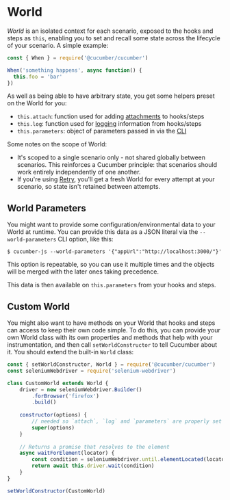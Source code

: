 # World

*World* is an isolated context for each scenario, exposed to the hooks and steps as `this`, enabling you to set and recall some state across the lifecycle of your scenario. A simple example:

```javascript
const { When } = require('@cucumber/cucumber')

When('something happens', async function() {
  this.foo = 'bar'
})
```

As well as being able to have arbitrary state, you get some helpers preset on the World for you:

* `this.attach`: function used for adding [attachments](./attachments.md) to hooks/steps
* `this.log`: function used for [logging](./attachments.md#logging) information from hooks/steps
* `this.parameters`: object of parameters passed in via the [CLI](../cli.md#world-parameters)

Some notes on the scope of World:

- It's scoped to a single scenario only - not shared globally between scenarios. This reinforces a Cucumber principle: that scenarios should work entirely independently of one another.
- If you're using [Retry](../retry.md), you'll get a fresh World for every attempt at your scenario, so state isn't retained between attempts.

## World Parameters

You might want to provide some configuration/environmental data to your World at runtime. You can provide this data as a JSON literal via the `--world-parameters` CLI option, like this:

```shell
$ cucumber-js --world-parameters '{"appUrl":"http://localhost:3000/"}'
```

This option is repeatable, so you can use it multiple times and the objects will be merged with the later ones taking precedence.

This data is then available on `this.parameters` from your hooks and steps.

## Custom World

You might also want to have methods on your World that hooks and steps can access to keep their own code simple. To do this, you can provide your own World class with its own properties and methods that help with your instrumentation, and then call `setWorldConstructor` to tell Cucumber about it. You should extend the built-in `World` class:

```javascript
const { setWorldConstructor, World } = require('@cucumber/cucumber')
const seleniumWebdriver = require('selenium-webdriver')

class CustomWorld extends World {
    driver = new seleniumWebdriver.Builder()
        .forBrowser('firefox')
        .build()
    
    constructor(options) {
        // needed so `attach`, `log` and `parameters` are properly set
        super(options)
    }
    
    // Returns a promise that resolves to the element
    async waitForElement(locator) {
        const condition = seleniumWebdriver.until.elementLocated(locator)
        return await this.driver.wait(condition)
    }
}

setWorldConstructor(CustomWorld)
```
